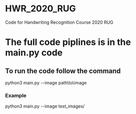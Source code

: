 # HWR_2020_RUG
Code for Handwriting Recognition Course 2020 RUG

# The full code piplines is in the main.py code

## To run the code follow the command

python3 main.py --image path\to\image

### Example
python3 main.py --image test_images/
